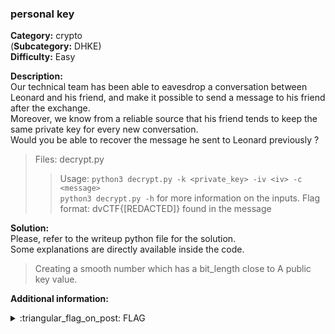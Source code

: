 ### personal key
**Category:** crypto  
(**Subcategory:** DHKE)  
**Difficulty:** Easy  
  
**Description:**  
Our technical team has been able to eavesdrop a conversation between Leonard and his friend, and make it possible to send a message to his friend after the exchange.  
Moreover, we know from a reliable source that his friend tends to keep the same private key for every new conversation.  
Would you be able to recover the message he sent to Leonard previously ?  

> Files: decrypt.py  
> > Usage: `python3 decrypt.py -k <private_key> -iv <iv> -c <message>`  
> > `python3 decrypt.py -h` for more information on the inputs.
> Flag format: dvCTF{[REDACTED]} found in the message  

**Solution:**  
Please, refer to the writeup python file for the solution.  
Some explanations are directly available inside the code.  

> Creating a smooth number which has a bit_length close to A public key value.  
  
**Additional information:**  

<details>
  <summary>:triangular_flag_on_post: FLAG</summary>

  ```
  dvCTF{0M6_1_5h0u1d_Ch4n63_M9_K39_F0r_34ch_3xch4n63!}
  ```
</details>